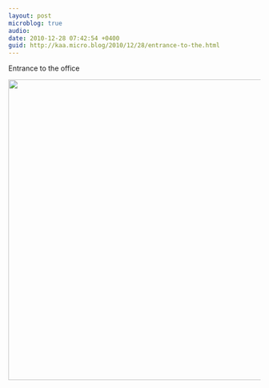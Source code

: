 ```yaml
---
layout: post
microblog: true
audio: 
date: 2010-12-28 07:42:54 +0400
guid: http://kaa.micro.blog/2010/12/28/entrance-to-the.html
---
```

Entrance to the office

<img src="http://www.kaa.bz/uploads/2018/08439308df.jpg" width="600" height="600" />
